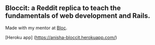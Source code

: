 ## Bloccit: a Reddit replica to teach the fundamentals of web development and Rails.

Made with my mentor at [Bloc](http://bloc.io).

[Heroku app] (https://anisha-bloccit.herokuapp.com/)